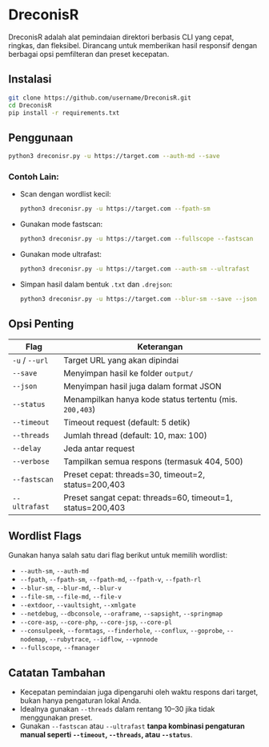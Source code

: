 # DreconisR

DreconisR adalah alat pemindaian direktori berbasis CLI yang cepat, ringkas, dan fleksibel. Dirancang untuk memberikan hasil responsif dengan berbagai opsi pemfilteran dan preset kecepatan.

## Instalasi

```bash
git clone https://github.com/username/DreconisR.git
cd DreconisR
pip install -r requirements.txt
```

## Penggunaan

```bash
python3 dreconisr.py -u https://target.com --auth-md --save
```

### Contoh Lain:

* Scan dengan wordlist kecil:

  ```bash
  python3 dreconisr.py -u https://target.com --fpath-sm
  ```

* Gunakan mode fastscan:

  ```bash
  python3 dreconisr.py -u https://target.com --fullscope --fastscan
  ```

* Gunakan mode ultrafast:

  ```bash
  python3 dreconisr.py -u https://target.com --auth-sm --ultrafast
  ```

* Simpan hasil dalam bentuk `.txt` dan `.drejson`:

  ```bash
  python3 dreconisr.py -u https://target.com --blur-sm --save --json
  ```

## Opsi Penting

| Flag           | Keterangan                                                 |
| -------------- | ---------------------------------------------------------- |
| `-u` / `--url` | Target URL yang akan dipindai                              |
| `--save`       | Menyimpan hasil ke folder `output/`                        |
| `--json`       | Menyimpan hasil juga dalam format JSON                     |
| `--status`     | Menampilkan hanya kode status tertentu (mis. `200,403`)    |
| `--timeout`    | Timeout request (default: 5 detik)                         |
| `--threads`    | Jumlah thread (default: 10, max: 100)                      |
| `--delay`      | Jeda antar request                                         |
| `--verbose`    | Tampilkan semua respons (termasuk 404, 500)                |
| `--fastscan`   | Preset cepat: threads=30, timeout=2, status=200,403        |
| `--ultrafast`  | Preset sangat cepat: threads=60, timeout=1, status=200,403 |

## Wordlist Flags

Gunakan hanya salah satu dari flag berikut untuk memilih wordlist:

* `--auth-sm`, `--auth-md`
* `--fpath`, `--fpath-sm`, `--fpath-md`, `--fpath-v`, `--fpath-rl`
* `--blur-sm`, `--blur-md`, `--blur-v`
* `--file-sm`, `--file-md`, `--file-v`
* `--extdoor`, `--vaultsight`, `--xmlgate`
* `--netdebug`, `--dbconsole`, `--oraframe`, `--sapsight`, `--springmap`
* `--core-asp`, `--core-php`, `--core-jsp`, `--core-pl`
* `--consulpeek`, `--formtags`, `--finderhole`, `--conflux`, `--goprobe`, `--nodemap`, `--rubytrace`, `--idflow`, `--vpnnode`
* `--fullscope`, `--fmanager`

## Catatan Tambahan

* Kecepatan pemindaian juga dipengaruhi oleh waktu respons dari target, bukan hanya pengaturan lokal Anda.
* Idealnya gunakan `--threads` dalam rentang 10–30 jika tidak menggunakan preset.
* Gunakan `--fastscan` atau `--ultrafast` **tanpa kombinasi pengaturan manual seperti `--timeout`, `--threads`, atau `--status`**.
